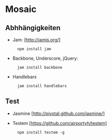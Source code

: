 Mosaic
======

Abhhängigkeiten
---------------

* Jam: [http://jamjs.org/]

        npm install jam

* Backbone, Underscore, jQuery:

        jam install backbone

* Handlebars

        jam install handlebars

Test
----
* Jasmine [http://pivotal.github.com/jasmine/]
* Testem [https://github.com/airportyh/testem]

        npm install testem -g

    

